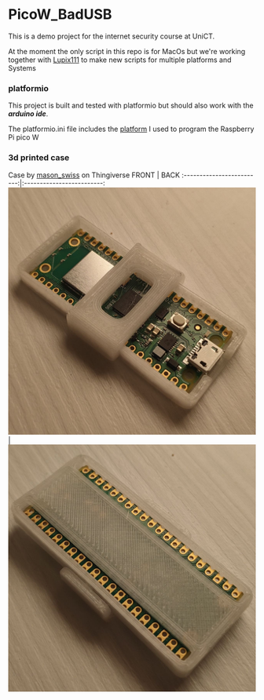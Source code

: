 # PicoW_BadUSB
This is a demo project for the internet security course at UniCT.

At the moment the only script in this repo is for MacOs but we're working together with [Lupix111](https://github.com/Lupix111) to make new scripts for multiple platforms and Systems

### platformio
This project is built and tested with platformio but should also work with the ***arduino ide***.

The platformio.ini file includes the [platform](https://github.com/maxgerhardt/platform-raspberrypi.git) I used to program the Raspberry Pi pico W
### 3d printed case
Case by [mason_swiss](https://www.thingiverse.com/thing:4751655) on Thingiverse
FRONT             |  BACK
:-------------------------:|:-------------------------:
![](pics/picobadusb.jpg)  |  ![](pics/picobadusb2.jpg)
